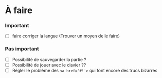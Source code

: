 # À faire

### Important

- [ ] faire corriger la langue (Trouver un moyen de le faire)


### Pas important

- [ ] Possibilité de sauvegarder la partie ?
- [ ] Possibilité de jouer avec le clavier ??
- [ ] Régler le problème des `<a href='#!'>` qui font encore des trucs bizarres
